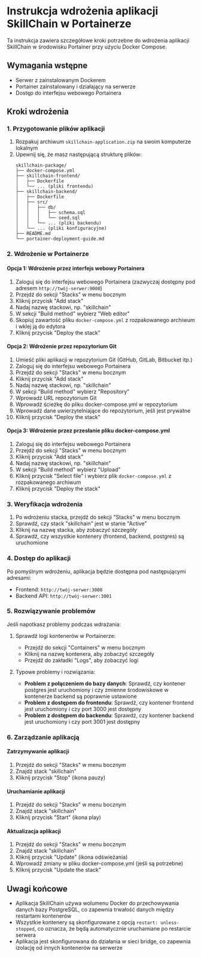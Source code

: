 # Instrukcja wdrożenia aplikacji SkillChain w Portainerze

Ta instrukcja zawiera szczegółowe kroki potrzebne do wdrożenia aplikacji SkillChain w środowisku Portainer przy użyciu Docker Compose.

## Wymagania wstępne

- Serwer z zainstalowanym Dockerem
- Portainer zainstalowany i działający na serwerze
- Dostęp do interfejsu webowego Portainera

## Kroki wdrożenia

### 1. Przygotowanie plików aplikacji

1. Rozpakuj archiwum `skillchain-application.zip` na swoim komputerze lokalnym
2. Upewnij się, że masz następującą strukturę plików:
   ```
   skillchain-package/
   ├── docker-compose.yml
   ├── skillchain-frontend/
   │   ├── Dockerfile
   │   └── ... (pliki frontendu)
   ├── skillchain-backend/
   │   ├── Dockerfile
   │   ├── src/
   │   │   ├── db/
   │   │   │   ├── schema.sql
   │   │   │   └── seed.sql
   │   │   └── ... (pliki backendu)
   │   └── ... (pliki konfiguracyjne)
   ├── README.md
   └── portainer-deployment-guide.md
   ```

### 2. Wdrożenie w Portainerze

#### Opcja 1: Wdrożenie przez interfejs webowy Portainera

1. Zaloguj się do interfejsu webowego Portainera (zazwyczaj dostępny pod adresem `http://twój-serwer:9000`)
2. Przejdź do sekcji "Stacks" w menu bocznym
3. Kliknij przycisk "Add stack"
4. Nadaj nazwę stackowi, np. "skillchain"
5. W sekcji "Build method" wybierz "Web editor"
6. Skopiuj zawartość pliku `docker-compose.yml` z rozpakowanego archiwum i wklej ją do edytora
7. Kliknij przycisk "Deploy the stack"

#### Opcja 2: Wdrożenie przez repozytorium Git

1. Umieść pliki aplikacji w repozytorium Git (GitHub, GitLab, Bitbucket itp.)
2. Zaloguj się do interfejsu webowego Portainera
3. Przejdź do sekcji "Stacks" w menu bocznym
4. Kliknij przycisk "Add stack"
5. Nadaj nazwę stackowi, np. "skillchain"
6. W sekcji "Build method" wybierz "Repository"
7. Wprowadź URL repozytorium Git
8. Wprowadź ścieżkę do pliku docker-compose.yml w repozytorium
9. Wprowadź dane uwierzytelniające do repozytorium, jeśli jest prywatne
10. Kliknij przycisk "Deploy the stack"

#### Opcja 3: Wdrożenie przez przesłanie pliku docker-compose.yml

1. Zaloguj się do interfejsu webowego Portainera
2. Przejdź do sekcji "Stacks" w menu bocznym
3. Kliknij przycisk "Add stack"
4. Nadaj nazwę stackowi, np. "skillchain"
5. W sekcji "Build method" wybierz "Upload"
6. Kliknij przycisk "Select file" i wybierz plik `docker-compose.yml` z rozpakowanego archiwum
7. Kliknij przycisk "Deploy the stack"

### 3. Weryfikacja wdrożenia

1. Po wdrożeniu stacka, przejdź do sekcji "Stacks" w menu bocznym
2. Sprawdź, czy stack "skillchain" jest w stanie "Active"
3. Kliknij na nazwę stacka, aby zobaczyć szczegóły
4. Sprawdź, czy wszystkie kontenery (frontend, backend, postgres) są uruchomione

### 4. Dostęp do aplikacji

Po pomyślnym wdrożeniu, aplikacja będzie dostępna pod następującymi adresami:

- Frontend: `http://twój-serwer:3000`
- Backend API: `http://twój-serwer:3001`

### 5. Rozwiązywanie problemów

Jeśli napotkasz problemy podczas wdrażania:

1. Sprawdź logi kontenerów w Portainerze:
   - Przejdź do sekcji "Containers" w menu bocznym
   - Kliknij na nazwę kontenera, aby zobaczyć szczegóły
   - Przejdź do zakładki "Logs", aby zobaczyć logi

2. Typowe problemy i rozwiązania:
   - **Problem z połączeniem do bazy danych**: Sprawdź, czy kontener postgres jest uruchomiony i czy zmienne środowiskowe w kontenerze backend są poprawnie ustawione
   - **Problem z dostępem do frontendu**: Sprawdź, czy kontener frontend jest uruchomiony i czy port 3000 jest dostępny
   - **Problem z dostępem do backendu**: Sprawdź, czy kontener backend jest uruchomiony i czy port 3001 jest dostępny

### 6. Zarządzanie aplikacją

#### Zatrzymywanie aplikacji

1. Przejdź do sekcji "Stacks" w menu bocznym
2. Znajdź stack "skillchain"
3. Kliknij przycisk "Stop" (ikona pauzy)

#### Uruchamianie aplikacji

1. Przejdź do sekcji "Stacks" w menu bocznym
2. Znajdź stack "skillchain"
3. Kliknij przycisk "Start" (ikona play)

#### Aktualizacja aplikacji

1. Przejdź do sekcji "Stacks" w menu bocznym
2. Znajdź stack "skillchain"
3. Kliknij przycisk "Update" (ikona odświeżania)
4. Wprowadź zmiany w pliku docker-compose.yml (jeśli są potrzebne)
5. Kliknij przycisk "Update the stack"

## Uwagi końcowe

- Aplikacja SkillChain używa wolumenu Docker do przechowywania danych bazy PostgreSQL, co zapewnia trwałość danych między restartami kontenerów
- Wszystkie kontenery są skonfigurowane z opcją `restart: unless-stopped`, co oznacza, że będą automatycznie uruchamiane po restarcie serwera
- Aplikacja jest skonfigurowana do działania w sieci bridge, co zapewnia izolację od innych kontenerów na serwerze
